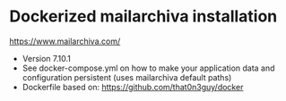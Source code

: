 # Dockerized mailarchiva installation

https://www.mailarchiva.com/ 

* Version 7.10.1
* See docker-compose.yml on how to make your application data and configuration persistent (uses mailarchiva default paths)
* Dockerfile based on: https://github.com/that0n3guy/docker

